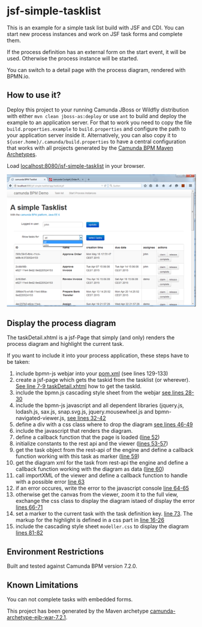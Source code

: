 jsf-simple-tasklist
=========================

This is an example for a simple task list build with JSF and CDI. 
You can start new process instances and work on JSF task forms and complete them.

If the process definition has an external form on the start event, it will be used. 
Otherwise the process instance will be started.

You can switch to a detail page with the process diagram, rendered with BPMN.io.

How to use it?
--------------

Deploy this project to your running Camunda JBoss or Wildfly distribution with either `mvn clean jboss-as:deploy` or 
use `ant` to build and deploy the example to an application server.
For that to work you need to copy the file `build.properties.example` to `build.properties`
and configure the path to your application server inside it.
Alternatively, you can also copy it to `${user.home}/.camunda/build.properties`
to have a central configuration that works with all projects generated by the
[Camunda BPM Maven Archetypes](http://docs.camunda.org/latest/guides/user-guide/#process-applications-maven-project-templates-archetypes).

Load [localhost:8080/jsf-simple-tasklist](http://localhost:8080/jsf-simple-tasklist) in your browser.

![screenshot](screenshot.png)

Display the process diagram
---------------------------

The taskDetail.xhtml is a jsf-Page that simply (and only) renders the process diagram and highlight the current task. 

If you want to include it into your process application, these steps have to be taken:

1. include bpmn-js webjar into your [pom.xml](pom.xml#L129-L133) (see lines 129-133)
2. create a jsf-page which gets the taskid from the tasklist (or wherever). [See line 7-9 taskDetail.xhtml](src/main/webapp/app/taskDetail.xhtml#L7-L9) how to get the taskId.
3. include the bpmn.js cascading style sheet from the webjar [see lines 28-30](src/main/webapp/app/taskDetail.xhtml#L28-L30)
4. include the bpmn-js javascript and all dependent libraries (jquery.js, lodash.js, sax.js, snap.svg.js, jquery.mousewheel.js and bpmn-navigated-viewer.js, [see lines 32-42](src/main/webapp/app/taskDetail.xhtml#L32-L42)
5. define a div with a css class where to drop the diagram [see lines 46-49](src/main/webapp/app/taskDetail.xhtml#L46-L49)
6. include the javascript that renders the diagram. 
  1. define a callback function that the page is loaded ([line 52](src/main/webapp/app/taskDetail.xhtml#L52))
  2. initialize constants to the rest api and the viewer ([lines 53-57](src/main/webapp/app/taskDetail.xhtml#L53-L57))
  3. get the task object from the rest-api of the engine and define a callback function working with this task as marker ([line 59](src/main/webapp/app/taskDetail.xhtml#L59))
  3. get the diagram xml for the task from rest-api the engine and define a callback function working with the diagram as data ([line 60](src/main/webapp/app/taskDetail.xhtml#L60))  
  4. call importXML of the viewer and define a callback function to handle with a possible error [line 63](src/main/webapp/app/taskDetail.xhtml#L63)
  5. if an error occures, write the error to the javascript console [line 64-65 ](src/main/webapp/app/taskDetail.xhtml#L64-L65)
  6. otherwise get the canvas from the viewer, zoom it to the full view, exchange the css class to display the diagram istaed of display the error [lines 66-71](src/main/webapp/app/taskDetail.xhtml#L66-L71)
  7. set a marker to the current task with the task definition key. [line 73](src/main/webapp/app/taskDetail.xhtml#L73). The markup for the highlight is defined in a css part in [line 16-26](src/main/webapp/app/taskDetail.xhtml#L16-L26)
  8. include the cascading style sheet `modeller.css` to display the diagram [lines 81-82](src/main/webapp/app/taskDetail.xhtml#L81-L82)

Environment Restrictions
------------------------

Built and tested against Camunda BPM version 7.2.0.

Known Limitations
-----------------

You can not complete tasks with embedded forms.

This project has been generated by the Maven archetype
[camunda-archetype-ejb-war-7.2.1](http://docs.camunda.org/latest/guides/user-guide/#process-applications-maven-project-templates-archetypes).
